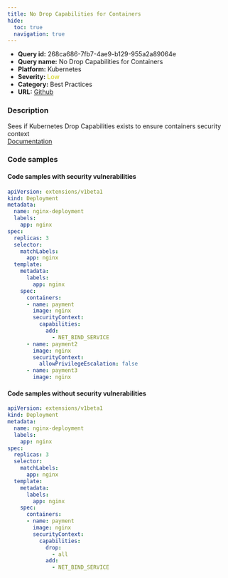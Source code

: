 ```yaml
---
title: No Drop Capabilities for Containers
hide:
  toc: true
  navigation: true
---
```


<style>
  .highlight .hll {
    background-color: #ff171742;
  }
  .md-content {
    max-width: 1100px;
    margin: 0 auto;
  }
</style>

-   **Query id:** 268ca686-7fb7-4ae9-b129-955a2a89064e
-   **Query name:** No Drop Capabilities for Containers
-   **Platform:** Kubernetes
-   **Severity:** <span style="color:#CC0">Low</span>
-   **Category:** Best Practices
-   **URL:** [Github](https://github.com/Checkmarx/kics/tree/master/assets/queries/k8s/no_drop_capabilities_for_containers)

### Description
Sees if Kubernetes Drop Capabilities exists to ensure containers security context<br>
[Documentation](https://kubernetes.io/docs/concepts/workloads/pods/init-containers/)

### Code samples
#### Code samples with security vulnerabilities
```yaml title="Postitive test num. 1 - yaml file" hl_lines="26 28 21"
apiVersion: extensions/v1beta1
kind: Deployment
metadata:
  name: nginx-deployment
  labels:
    app: nginx
spec:
  replicas: 3
  selector:
    matchLabels:
      app: nginx
  template:
    metadata:
      labels:
        app: nginx
    spec:
      containers:
      - name: payment
        image: nginx
        securityContext:
          capabilities:
            add:
              - NET_BIND_SERVICE
      - name: payment2
        image: nginx
        securityContext:
          allowPrivilegeEscalation: false
      - name: payment3
        image: nginx

```


#### Code samples without security vulnerabilities
```yaml title="Negative test num. 1 - yaml file"
apiVersion: extensions/v1beta1
kind: Deployment
metadata:
  name: nginx-deployment
  labels:
    app: nginx
spec:
  replicas: 3
  selector:
    matchLabels:
      app: nginx
  template:
    metadata:
      labels:
        app: nginx
    spec:
      containers:
      - name: payment
        image: nginx
        securityContext:
          capabilities:
            drop:
              - all
            add:
              - NET_BIND_SERVICE
```
